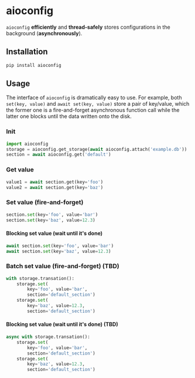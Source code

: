 # aioconfig

`aioconfig` **efficiently** and **thread-safely** stores configurations in the
background (**asynchronously**).

## Installation

```sh
pip install aioconfig
```

## Usage

The interface of `aioconfig` is dramatically easy to use.
For example, both `set(key, value)` and `await set(key, value)` store a pair of
key/value, which the former one is a fire-and-forget asynchronous function call
while the latter one blocks until the data written onto the disk.

### Init

```py
import aioconfig
storage = aioconfig.get_storage(await aioconfig.attach('example.db'))
section = await aioconfig.get('default')
```

### Get value

```py
value1 = await section.get(key='foo')
value2 = await section.get(key='baz')
```

### Set value (fire-and-forget)

```py
section.set(key='foo', value='bar')
section.set(key='baz', value=12.3)
```

#### Blocking set value (wait until it's done)

```py
await section.set(key='foo', value='bar')
await section.set(key='baz', value=12.3)
```

### Batch set value (fire-and-forget) (TBD)

```py
with storage.transation():
    storage.set(
        key='foo', value='bar',
        section='default_section')
    storage.set(
        key='baz', value=12.3,
        section='default_section')
```

#### Blocking set value (wait until it's done) (TBD)

```py
async with storage.transation():
    storage.set(
        key='foo', value='bar',
        section='default_section')
    storage.set(
        key='baz', value=12.3,
        section='default_section')
```
